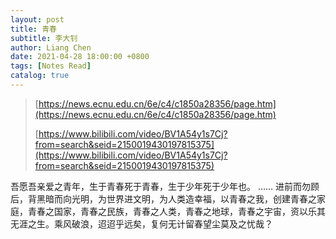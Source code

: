```yaml
---
layout: post
title: 青春
subtitle: 李大钊
author: Liang Chen
date: 2021-04-28 18:00:00 +0800
tags: [Notes Read]
catalog: true
---
```


> [https://news.ecnu.edu.cn/6e/c4/c1850a28356/page.htm](https://news.ecnu.edu.cn/6e/c4/c1850a28356/page.htm)
>
> [https://www.bilibili.com/video/BV1A54y1s7Cj?from=search&seid=2150019430197815375](https://www.bilibili.com/video/BV1A54y1s7Cj?from=search&seid=2150019430197815375)

吾愿吾亲爱之青年，生于青春死于青春，生于少年死于少年也。
……
进前而勿顾后，背黑暗而向光明，为世界进文明，为人类造幸福，以青春之我，创建青春之家庭，青春之国家，青春之民族，青春之人类，青春之地球，青春之宇宙，资以乐其无涯之生。乘风破浪，迢迢乎远矣，复何无计留春望尘莫及之忧哉？
